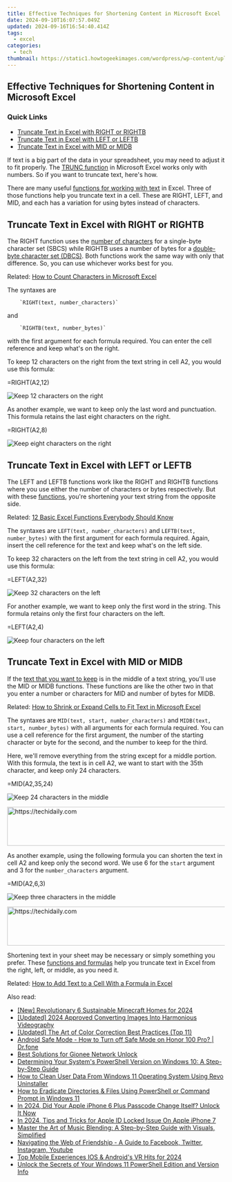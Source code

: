 ```yaml
---
title: Effective Techniques for Shortening Content in Microsoft Excel
date: 2024-09-10T16:07:57.049Z
updated: 2024-09-16T16:54:40.414Z
tags:
  - excel
categories:
  - tech
thumbnail: https://static1.howtogeekimages.com/wordpress/wp-content/uploads/2021/09/microsoft_excel_hero_1200x675.jpg
---
```


## Effective Techniques for Shortening Content in Microsoft Excel

### Quick Links

* [Truncate Text in Excel with RIGHT or RIGHTB](https://change-location.techidaily.com/in-2024-ways-to-trade-pokemon-go-from-far-away-on-xiaomi-civi-3-drfone-by-drfone-virtual-android/)
* [Truncate Text in Excel with LEFT or LEFTB](https://win-dash.techidaily.com/download-and-install-lenovo-ideapad-100-drivers-for-windows-10-step-by-step-guide/)
* [Truncate Text in Excel with MID or MIDB](https://youtube-web.techidaily.com/ehensive-guide-to-crafting-engaging-youtube-outros/)

 If text is a big part of the data in your spreadsheet, you may need to adjust it to fit properly. The [TRUNC function](https://windows11.techidaily.com/balancing-cpu-and-memory-use-after-news-downloads/) in Microsoft Excel works only with numbers. So if you want to truncate text, here's how.

 There are many useful [functions for working with text](https://video-screen-grab.techidaily.com/updated-the-art-of-smooth-video-transitioning-for-2024/) in Excel. Three of those functions help you truncate text in a cell. These are RIGHT, LEFT, and MID, and each has a variation for using bytes instead of characters.

##  Truncate Text in Excel with RIGHT or RIGHTB

 The RIGHT function uses the [number of characters](https://fox-http.techidaily.com/new-dynamic-shade-adjuster-app-for-2024/) for a single-byte character set (SBCS) while RIGHTB uses a number of bytes for a [double-byte character set (DBCS)](https://en.wikipedia.org/wiki/DBCS). Both functions work the same way with only that difference. So, you can use whichever works best for you.

Related: [How to Count Characters in Microsoft Excel](https://fox-http.techidaily.com/new-dynamic-shade-adjuster-app-for-2024/) 

 The syntaxes are 

        `RIGHT(text, number_characters)`
    
 and 

        `RIGHTB(text, number_bytes)`
    
 with the first argument for each formula required. You can enter the cell reference and keep what's on the right.

 To keep 12 characters on the right from the text string in cell A2, you would use this formula:

=RIGHT(A2,12)

![Keep 12 characters on the right](https://static1.howtogeekimages.com/wordpress/wp-content/uploads/2022/04/RIGHT12-ExcelTruncateText.png) 

 As another example, we want to keep only the last word and punctuation. This formula retains the last eight characters on the right.

=RIGHT(A2,8)

![Keep eight characters on the right](https://static1.howtogeekimages.com/wordpress/wp-content/uploads/2022/04/RIGHT8-ExcelTruncateText.png) 

##  Truncate Text in Excel with LEFT or LEFTB

 The LEFT and LEFTB functions work like the RIGHT and RIGHTB functions where you use either the number of characters or bytes respectively. But with these [functions](https://visual-screen-recording.techidaily.com/in-2024-a-step-by-step-recorder-for-discord-enthusiasts/), you're shortening your text string from the opposite side.

Related: [12 Basic Excel Functions Everybody Should Know](https://visual-screen-recording.techidaily.com/in-2024-a-step-by-step-recorder-for-discord-enthusiasts/) 

 The syntaxes are `LEFT(text, number_characters)` and `LEFTB(text, number_bytes)` with the first argument for each formula required. Again, insert the cell reference for the text and keep what's on the left side.

 To keep 32 characters on the left from the text string in cell A2, you would use this formula:

=LEFT(A2,32)

![Keep 32 characters on the left](https://static1.howtogeekimages.com/wordpress/wp-content/uploads/2022/04/LEFT32-ExcelTruncateText.png) 

 For another example, we want to keep only the first word in the string. This formula retains only the first four characters on the left.

=LEFT(A2,4)

![Keep four characters on the left](https://static1.howtogeekimages.com/wordpress/wp-content/uploads/2022/04/LEFT4-ExcelTruncateText.png) 

##  Truncate Text in Excel with MID or MIDB

 If the [text that you want to keep](https://youtube-web.techidaily.com/024-approved-ultimate-routine-personalize-your-youtube-shorts-image-credits/) is in the middle of a text string, you'll use the MID or MIDB functions. These functions are like the other two in that you enter a number or characters for MID and number of bytes for MIDB.

Related: [How to Shrink or Expand Cells to Fit Text in Microsoft Excel](https://youtube-web.techidaily.com/024-approved-ultimate-routine-personalize-your-youtube-shorts-image-credits/) 

 The syntaxes are `MID(text, start, number_characters)` and `MIDB(text, start, number_bytes)` with all arguments for each formula required. You can use a cell reference for the first argument, the number of the starting character or byte for the second, and the number to keep for the third.

 Here, we'll remove everything from the string except for a middle portion. With this formula, the text is in cell A2, we want to start with the 35th character, and keep only 24 characters.

=MID(A2,35,24)

![Keep 24 characters in the middle](https://static1.howtogeekimages.com/wordpress/wp-content/uploads/2022/04/MID35-ExcelTruncateText.png) 

<!-- affiliate ads begin -->
<a href="https://bluettiit.sjv.io/c/5597632/2114265/17093" target="_top" id="2114265">
  <img src="//a.impactradius-go.com/display-ad/17093-2114265" border="0" alt="https://techidaily.com" width="728" height="90"/>
</a>
<img height="0" width="0" src="https://bluettiit.sjv.io/i/5597632/2114265/17093" style="position:absolute;visibility:hidden;" border="0" />
<!-- affiliate ads end -->

 As another example, using the following formula you can shorten the text in cell A2 and keep only the second word. We use 6 for the `start` argument and 3 for the `number_characters` argument.

=MID(A2,6,3)

![Keep three characters in the middle](https://static1.howtogeekimages.com/wordpress/wp-content/uploads/2022/04/MID6-ExcelTruncateText.png) 

<!-- affiliate ads begin -->
<a href="https://unicoeye.pxf.io/c/5597632/2134243/18498" target="_top" id="2134243">
  <img src="//a.impactradius-go.com/display-ad/18498-2134243" border="0" alt="https://techidaily.com" width="728" height="90"/>
</a>
<img height="0" width="0" src="https://unicoeye.pxf.io/i/5597632/2134243/18498" style="position:absolute;visibility:hidden;" border="0" />
<!-- affiliate ads end -->

 Shortening text in your sheet may be necessary or simply something you prefer. These [functions and formulas](https://games-able.techidaily.com/is-premium-play-on-demand-worth-it/) help you truncate text in Excel from the right, left, or middle, as you need it.

Related: [How to Add Text to a Cell With a Formula in Excel](https://buynow-reviews.techidaily.com/a-comprehensive-review-top-long-reach-routers-dominating-the-market-in-ebytes/)

<ins class="adsbygoogle"
     style="display:block"
     data-ad-format="autorelaxed"
     data-ad-client="ca-pub-7571918770474297"
     data-ad-slot="1223367746"></ins>

<ins class="adsbygoogle"
     style="display:block"
     data-ad-client="ca-pub-7571918770474297"
     data-ad-slot="8358498916"
     data-ad-format="auto"
     data-full-width-responsive="true"></ins>

<span class="atpl-alsoreadstyle">Also read:</span>
<div><ul>
<li><a href="https://screen-recording.techidaily.com/new-revolutionary-6-sustainable-minecraft-homes-for-2024/"><u>[New] Revolutionary 6 Sustainable Minecraft Homes for 2024</u></a></li>
<li><a href="https://fox-access.techidaily.com/updated-2024-approved-converting-images-into-harmonious-videography/"><u>[Updated] 2024 Approved Converting Images Into Harmonious Videography</u></a></li>
<li><a href="https://vp-tips.techidaily.com/updated-the-art-of-color-correction-best-practices-top-11/"><u>[Updated] The Art of Color Correction Best Practices (Top 11)</u></a></li>
<li><a href="https://howto.techidaily.com/android-safe-mode-how-to-turn-off-safe-mode-on-honor-100-pro-drfone-by-drfone-fix-android-problems-fix-android-problems/"><u>Android Safe Mode - How to Turn off Safe Mode on Honor 100 Pro? | Dr.fone</u></a></li>
<li><a href="https://sim-unlock.techidaily.com/best-solutions-for-gionee-network-unlock-by-drfone-android/"><u>Best Solutions for Gionee Network Unlock</u></a></li>
<li><a href="https://win-forum.techidaily.com/determining-your-systems-powershell-version-on-windows-10-a-step-by-step-guide/"><u>Determining Your System's PowerShell Version on Windows 10: A Step-by-Step Guide</u></a></li>
<li><a href="https://win-forum.techidaily.com/how-to-clean-user-data-from-windows-11-operating-system-using-revo-uninstaller/"><u>How to Clean User Data From Windows 11 Operating System Using Revo Uninstaller</u></a></li>
<li><a href="https://win-forum.techidaily.com/how-to-eradicate-directories-and-files-using-powershell-or-command-prompt-in-windows-11/"><u>How to Eradicate Directories & Files Using PowerShell or Command Prompt in Windows 11</u></a></li>
<li><a href="https://ios-unlock.techidaily.com/in-2024-did-your-apple-iphone-6-plus-passcode-change-itself-unlock-it-now-by-drfone-ios/"><u>In 2024, Did Your Apple iPhone 6 Plus Passcode Change Itself? Unlock It Now</u></a></li>
<li><a href="https://apple-account.techidaily.com/in-2024-tips-and-tricks-for-apple-id-locked-issue-on-apple-iphone-7-by-drfone-ios/"><u>In 2024, Tips and Tricks for Apple ID Locked Issue On Apple iPhone 7</u></a></li>
<li><a href="https://media-tips.techidaily.com/master-the-art-of-music-blending-a-step-by-step-guide-with-visuals-simplified/"><u>Master the Art of Music Blending: A Step-by-Step Guide with Visuals, Simplified</u></a></li>
<li><a href="https://win-forum.techidaily.com/navigating-the-web-of-friendship-a-guide-to-facebook-twitter-instagram-youtube/"><u>Navigating the Web of Friendship - A Guide to Facebook, Twitter, Instagram, Youtube</u></a></li>
<li><a href="https://some-guidance.techidaily.com/top-mobile-experiences-ios-and-androids-vr-hits-for-2024/"><u>Top Mobile Experiences IOS & Android's VR Hits for 2024</u></a></li>
<li><a href="https://win-forum.techidaily.com/unlock-the-secrets-of-your-windows-11-powershell-edition-and-version-info/"><u>Unlock the Secrets of Your Windows 11 PowerShell Edition and Version Info</u></a></li>
</ul></div>

